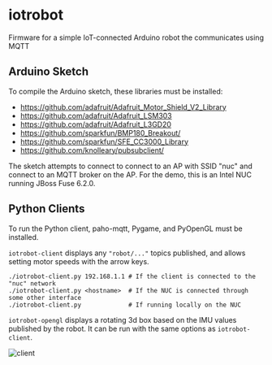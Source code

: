 # iotrobot
Firmware for a simple IoT-connected Arduino robot the communicates using MQTT

## Arduino Sketch
To compile the Arduino sketch, these libraries must be installed:
 *   https://github.com/adafruit/Adafruit_Motor_Shield_V2_Library
 *   https://github.com/adafruit/Adafruit_LSM303
 *   https://github.com/adafruit/Adafruit_L3GD20
 *   https://github.com/sparkfun/BMP180_Breakout/
 *   https://github.com/sparkfun/SFE_CC3000_Library
 *   https://github.com/knolleary/pubsubclient/

The sketch attempts to connect to connect to an AP with SSID "nuc" and connect to an MQTT broker on the AP.  For the demo, this is an Intel NUC running JBoss Fuse 6.2.0.

## Python Clients
To run the Python client, paho-mqtt, Pygame, and PyOpenGL must be installed.

`iotrobot-client` displays any `"robot/..."` topics published, and allows setting motor speeds with the arrow keys.

    ./iotrobot-client.py 192.168.1.1 # If the client is connected to the "nuc" network
    ./iotrobot-client.py <hostname>  # If the NUC is connected through some other interface
    ./iotrobot-client.py             # If running locally on the NUC

`iotrobot-opengl` displays a rotating 3d box based on the IMU values published by the robot. It can be run with the same options as `iotrobot-client`.

![client](https://cloud.githubusercontent.com/assets/3964980/8552983/3f574812-24ae-11e5-89e5-a5864acf040b.png)

